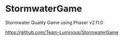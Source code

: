 # StormwaterGame
Stormwater Quality Game using Phaser v2.11.0

https://github.com/Team-Luminous/StormwaterGame